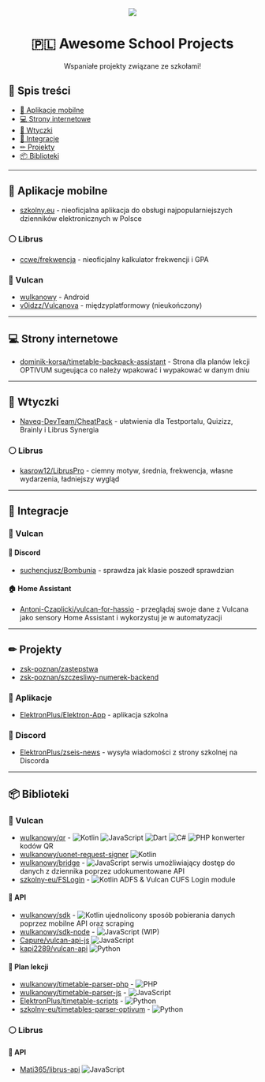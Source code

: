 <div align='center'>
<img src="https://awesome.re/badge.svg">
<h1>🇵🇱 Awesome School Projects</h1>
<p>Wspaniałe projekty związane ze szkołami!</p>
</div>

## 📜 Spis treści
- [📱 Aplikacje mobilne](https://github.com/wulkanowy/awesome-school-projects-poland#aplikacje-mobilne)
- [💻 Strony internetowe](https://github.com/wulkanowy/awesome-school-projects-poland#strony-internetowe)
- [🔌 Wtyczki](https://github.com/wulkanowy/awesome-school-projects-poland#wtyczki)
- [🔗 Integracje](https://github.com/wulkanowy/awesome-school-projects-poland#integracje)
- [✏ Projekty](https://github.com/wulkanowy/awesome-school-projects-poland#projekty)
- [📦 Biblioteki](https://github.com/wulkanowy/awesome-school-projects-poland#biblioteki)

---

## 📱 Aplikacje mobilne
- [szkolny.eu](https://github.com/szkolny-eu/szkolny-android) - nieoficjalna aplikacja do obsługi najpopularniejszych dzienników elektronicznych w Polsce
### ⚪ Librus
- [ccwe/frekwencja](https://github.com/ccwe/frekwencja) - nieoficjalny kalkulator frekwencji i GPA

### 🌋 Vulcan
- [wulkanowy](https://github.com/wulkanowy/wulkanowy) - Android
- [v0idzz/Vulcanova](https://github.com/v0idzz/Vulcanova) - międzyplatformowy (nieukończony)

---

## 💻 Strony internetowe
- [dominik-korsa/timetable-backpack-assistant](https://github.com/dominik-korsa/timetable-backpack-assistant) - Strona dla planów lekcji OPTIVUM sugeująca co należy wpakować i wypakować w danym dniu

---

## 🔌 Wtyczki
- [Naveq-DevTeam/CheatPack](https://github.com/Naveq-DevTeam/CheatPack) - ułatwienia dla Testportalu, Quizizz, Brainly i Librus Synergia
### ⚪ Librus
- [kasrow12/LibrusPro](https://github.com/kasrow12/LibrusPro) - ciemny motyw, średnia, frekwencja, własne wydarzenia, ładniejszy wygląd

---

## 🔗 Integracje
### 🌋 Vulcan
#### 💬 Discord
- [suchencjusz/Bombunia](https://github.com/suchencjusz/Bombunia) - sprawdza jak klasie poszedł sprawdzian
#### 🏠 Home Assistant
- [Antoni-Czaplicki/vulcan-for-hassio](https://github.com/Antoni-Czaplicki/vulcan-for-hassio) - przeglądaj swoje dane z Vulcana jako sensory Home Assistant i wykorzystuj je w automatyzacji

---

## ✏ Projekty
- [zsk-poznan/zastepstwa](https://github.com/zsk-poznan/zastepstwa)
- [zsk-poznan/szczesliwy-numerek-backend](https://github.com/zsk-poznan/szczesliwy-numerek-backend)
### 📱 Aplikacje
- [ElektronPlus/Elektron-App](https://github.com/ElektronPlus/Elektron-App) - aplikacja szkolna

### 💬 Discord
- [ElektronPlus/zseis-news](https://github.com/ElektronPlus/zseis-news) - wysyła wiadomości z strony szkolnej na Discorda

---

## 📦 Biblioteki
### 🌋 Vulcan
- [wulkanowy/qr](https://github.com/wulkanowy/qr) - ![Kotlin](https://img.shields.io/badge/-Kotlin-%23A97BFF) ![JavaScript](https://img.shields.io/badge/-JavaScript-%23f1e05a) ![Dart](https://img.shields.io/badge/-Dart-%2300B4AB) ![C#](https://img.shields.io/badge/-C%23-%23178600) ![PHP](https://img.shields.io/badge/-PHP-%234F5D95) konwerter kodów QR
- [wulkanowy/uonet-request-signer](https://github.com/wulkanowy/uonet-request-signer) ![Kotlin](https://img.shields.io/badge/-Kotlin-%23A97BFF)
- [wulkanowy/bridge](https://github.com/wulkanowy/bridge) - ![JavaScript](https://img.shields.io/badge/-JavaScript-%23f1e05a) serwis umożliwiający dostęp do danych z dziennika  poprzez udokumentowane API
- [szkolny-eu/FSLogin](https://github.com/szkolny-eu/FSLogin) - ![Kotlin](https://img.shields.io/badge/-Kotlin-%23A97BFF) ADFS & Vulcan CUFS Login module 

#### 🤖 API
- [wulkanowy/sdk](https://github.com/wulkanowy/sdk) - ![Kotlin](https://img.shields.io/badge/-Kotlin-%23A97BFF) ujednolicony sposób pobierania danych poprzez mobilne API oraz scraping
- [wulkanowy/sdk-node](https://github.com/wulkanowy/sdk-node) - ![JavaScript](https://img.shields.io/badge/-JavaScript-%23f1e05a) (WIP)
- [Capure/vulcan-api-js](https://github.com/Capure/vulcan-api-js) ![JavaScript](https://img.shields.io/badge/-JavaScript-%23f1e05a)
- [kapi2289/vulcan-api](https://github.com/kapi2289/vulcan-api) ![Python](https://img.shields.io/badge/-Python-%233572A5)
#### 📅 Plan lekcji
- [wulkanowy/timetable-parser-php](https://github.com/wulkanowy/timetable-parser-php) - ![PHP](https://img.shields.io/badge/-PHP-%234F5D95)
- [wulkanowy/timetable-parser-js](https://github.com/wulkanowy/timetable-parser-js) - ![JavaScript](https://img.shields.io/badge/-JavaScript-%23f1e05a)
- [ElektronPlus/timetable-scripts](https://github.com/ElektronPlus/timetable-scripts) - ![Python](https://img.shields.io/badge/-Python-%233572A5)
- [szkolny-eu/timetables-parser-optivum](https://github.com/szkolny-eu/timetables-parser-optivum) - ![Python](https://img.shields.io/badge/-Python-%233572A5)
### ⚪ Librus
#### 🤖 API
- [Mati365/librus-api](https://github.com/Mati365/librus-api) ![JavaScript](https://img.shields.io/badge/-JavaScript-%23f1e05a)
